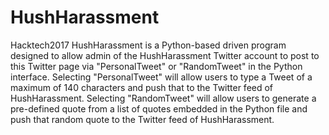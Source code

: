 # HushHarassment
Hacktech2017
HushHarassment is a Python-based driven program designed to allow admin of the HushHarassment Twitter account to post to this Twitter page via "PersonalTweet" or "RandomTweet" in the Python interface. Selecting "PersonalTweet" will allow users to type a Tweet of a maximum of 140 characters and push that to the Twitter feed of HushHarassment. Selecting "RandomTweet" will allow users to generate a pre-defined quote from a list of quotes embedded in the Python file and push that random quote to the Twitter feed of HushHarassment.
